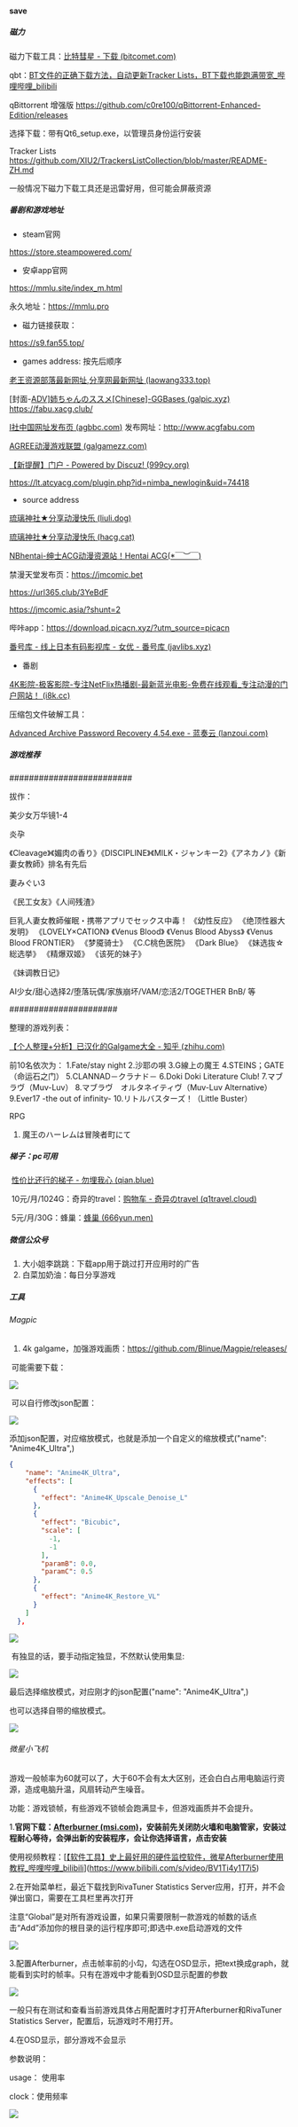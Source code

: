 #### save



##### 磁力

磁力下载工具：[比特彗星 - 下载 (bitcomet.com)](https://www.bitcomet.com/en/downloads)



qbt：[BT文件的正确下载方法，自动更新Tracker Lists，BT下载也能跑满带宽_哔哩哔哩_bilibili](https://www.bilibili.com/video/BV17L4y1M76A?spm_id_from=333.999.0.0&vd_source=051244cd86185f94a3c9d96978fe928b)

qBittorrent 增强版 https://github.com/c0re100/qBittorrent-Enhanced-Edition/releases 

选择下载：带有Qt6_setup.exe，以管理员身份运行安装

Tracker Lists https://github.com/XIU2/TrackersListCollection/blob/master/README-ZH.md 



一般情况下磁力下载工具还是迅雷好用，但可能会屏蔽资源



##### 番剧和游戏地址

* steam官网

https://store.steampowered.com/

* 安卓app官网

https://mmlu.site/index_m.html

永久地址：https://mmlu.pro

* 磁力链接获取：

https://s9.fan55.top/

* games address: 按先后顺序

[老王资源部落最新网址,分享网最新网址 (laowang333.top)](https://www.laowang333.top/)

[封面-[ADV\]姉ちゃんのススメ[Chinese]-GGBases (galpic.xyz)](https://www.galpic.xyz/cover.so?id=104024)
https://fabu.xacg.club/

[I社中国网址发布页 (agbbc.com)](https://www.agbbc.com/)   发布网址：http://www.acgfabu.com

[AGREE动漫游戏联盟 (galgamezz.com)](http://www.galgamezz.com/)

[【新提醒】门户 - Powered by Discuz! (999cy.org)](https://999cy.org/portal.php)

https://lt.atcyacg.com/plugin.php?id=nimba_newlogin&uid=74418

* source address

[琉璃神社★分享动漫快乐 (liuli.dog)](https://www.liuli.dog/)

[琉璃神社★分享动漫快乐 (hacg.cat)](https://www.hacg.cat/index.html)

[NBhentai-绅士ACG动漫资源站！Hentai ACG(*￣︶￣)](https://nbhentai.info/)

禁漫天堂发布页：https://jmcomic.bet

https://url365.club/3YeBdF

 https://jmcomic.asia/?shunt=2

哔咔app：https://download.picacn.xyz/?utm_source=picacn

[番号库 - 线上日本有码影视库 - 女优 - 番号库 (javlibs.xyz)](https://www.javlibs.xyz/star.php)

* 番剧

[4K影院-极客影院-专注NetFlix热播剧-最新蓝光电影-免费在线观看_专注动漫的门户网站！ (i8k.cc)](https://i8k.cc/)

压缩包文件破解工具：

[Advanced Archive Password Recovery 4.54.exe - 蓝奏云 (lanzoui.com)](https://wwx.lanzoui.com/icug02f)





##### 游戏推荐

#########################

拔作：

美少女万华镜1-4

炎孕

《Cleavage》《媚肉の香り》《DISCIPLINE》《MILK・ジャンキー2》《アネカノ》《新妻女教師》排名有先后

妻みぐい3

《民工女友》《人间残渣》

巨乳人妻女教師催眠・携帯アプリでセックス中毒！
《幼性反应》
《绝顶性器大发明》
《LOVELY×CATION》
《Venus Blood》
《Venus Blood Abyss》
《Venus Blood FRONTIER》
《梦魇骑士》
《C.C桃色医院》
《Dark Blue》
《妹选抜☆総选挙》
《精爆双姬》
《该死的妹子》

《妹调教日记》

AI少女/甜心选择2/堕落玩偶/家族崩坏/VAM/恋活2/TOGETHER BnB/ 等



######################

整理的游戏列表：

[【个人整理+分析】已汉化的Galgame大全 - 知乎 (zhihu.com)](https://zhuanlan.zhihu.com/p/186288692)



前10名依次为：
1.Fate/stay night
2.沙耶の唄
3.G線上の魔王
4.STEINS；GATE（命运石之门）
5.CLANNAD－クラナド－
6.Doki Doki Literature Club!
7.マブラヴ（Muv-Luv）
8.マブラヴ　オルタネイティヴ（Muv-Luv Alternative）
9.Ever17 -the out of infinity-
10.リトルバスターズ！（Little Buster）



RPG

1. 魔王のハーレムは冒険者町にて





##### 梯子：pc可用

​	[性价比还行的梯子 - 勿埋我心 (qian.blue)](https://www.qian.blue/archives/vpn.html)

​		10元/月/1024G：奇异的travel：[购物车 - 奇异のtravel (q1travel.cloud)](https://www.q1travel.cloud/cart.php)

​		5元/月/30G：蜂巢：[蜂巢 (666yun.men)](https://666yun.men/#/plan)



##### 微信公众号

1. 大小姐李跳跳：下载app用于跳过打开应用时的广告
2. 白菜加奶油：每日分享游戏



##### 工具

###### 	Magpic

1. 4k galgame，加强游戏画质：https://github.com/Blinue/Magpie/releases/

​				可能需要下载：

![](https://chen5-oss.oss-cn-beijing.aliyuncs.com/typora_photo/202206171647358.png)



​		可以自行修改json配置：

![](https://chen5-oss.oss-cn-beijing.aliyuncs.com/typora_photo/202206171648139.jpg)



添加json配置，对应缩放模式，也就是添加一个自定义的缩放模式("name": "Anime4K_Ultra",)

```json
{
    "name": "Anime4K_Ultra",
    "effects": [
      {
        "effect": "Anime4K_Upscale_Denoise_L"
      },
      {
        "effect": "Bicubic",
        "scale": [
          -1,
          -1
        ],
        "paramB": 0.0,
        "paramC": 0.5
      },
      {
        "effect": "Anime4K_Restore_VL"
      }
    ]
  },
```

![](https://chen5-oss.oss-cn-beijing.aliyuncs.com/typora_photo/202206171648039.jpg)



​		有独显的话，要手动指定独显，不然默认使用集显:

![](https://chen5-oss.oss-cn-beijing.aliyuncs.com/typora_photo/202206171648866.jpg)



最后选择缩放模式，对应刚才的json配置("name": "Anime4K_Ultra",)

也可以选择自带的缩放模式。

![](https://chen5-oss.oss-cn-beijing.aliyuncs.com/typora_photo/202206171746819.png)





###### 微星小飞机

游戏一般帧率为60就可以了，大于60不会有太大区别，还会白白占用电脑运行资源，造成电脑升温，风扇转动产生噪音。

功能：游戏锁帧，有些游戏不锁帧会跑满显卡，但游戏画质并不会提升。

1.**官网下载：[Afterburner (msi.com)](https://www.msi.com/Landing/afterburner/graphics-cards)，安装前先关闭防火墙和电脑管家，安装过程耐心等待，会弹出新的安装程序，会让你选择语言，点击安装**

使用视频教程：[[【软件工具】史上最好用的硬件监控软件，微星Afterburner使用教程_哔哩哔哩_bilibili](https://www.bilibili.com/video/BV124411L7L8?vd_source=051244cd86185f94a3c9d96978fe928b)](https://www.bilibili.com/s/video/BV1Ti4y1T7i5)

2.在开始菜单栏，最近下载找到RivaTuner Statistics Server应用，打开，并不会弹出窗口，需要在工具栏里再次打开

注意“Global”是对所有游戏设置，如果只需要限制一款游戏的帧数的话点击“Add”添加你的根目录的运行程序即可;即选中.exe启动游戏的文件

![](https://chen5-oss.oss-cn-beijing.aliyuncs.com/typora_photo/202206181635598.png)

3.配置Afterburner，点击帧率前的小勾，勾选在OSD显示，把text换成graph，就能看到实时的帧率。只有在游戏中才能看到OSD显示配置的参数

![](https://chen5-oss.oss-cn-beijing.aliyuncs.com/typora_photo/202206181835603.png)



一般只有在测试和查看当前游戏具体占用配置时才打开Afterburner和RivaTuner Statistics Server，配置后，玩游戏时不用打开。



4.在OSD显示，部分游戏不会显示

参数说明：

usage： 使用率

clock：使用频率

![](https://chen5-oss.oss-cn-beijing.aliyuncs.com/typora_photo/202206181918041.png)

